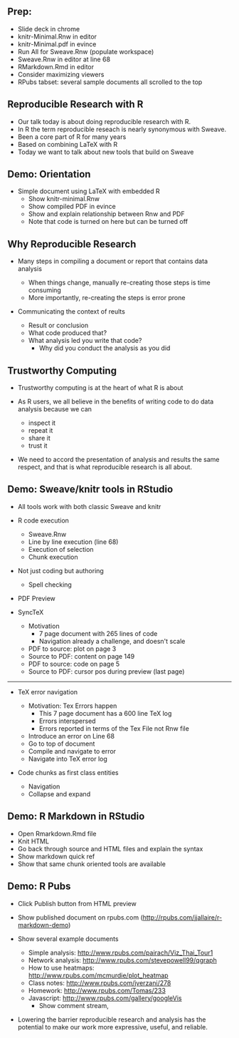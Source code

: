
##  Prep:
  
  - Slide deck in chrome
  - knitr-Minimal.Rnw in editor
  - knitr-Minimal.pdf in evince
  - Run All for Sweave.Rnw (populate workspace)
  - Sweave.Rnw in editor at line 68
  - RMarkdown.Rmd in editor
  - Consider maximizing viewers
  - RPubs tabset: several sample documents all scrolled to the top


## Reproducible Research with R

- Our talk today is about doing reproducible research with R.
- In R the term reproducible reseach is nearly synonymous with Sweave.
- Been a core part of R for many years
- Based on combining LaTeX with R
- Today we want to talk about new tools that build on Sweave


## Demo: Orientation

- Simple document using LaTeX with embedded R
    - Show knitr-minimal.Rnw
    - Show compiled PDF in evince
    - Show and explain relationship between Rnw and PDF
    - Note that code is turned on here but can be turned off

## Why Reproducible Research

- Many steps in compiling a document or report that contains data analysis
     - When things change, manually re-creating those steps is time consuming
     - More importantly, re-creating the steps is error prone
     
- Communicating the context of reults
     - Result or conclusion
     - What code produced that?
     - What analysis led you write that code? 
        - Why did you conduct the analysis as you did
        

## Trustworthy Computing

- Trustworthy computing is at the heart of what R is about

- As R users, we all believe in the benefits of writing code to do data analysis because we can 
    - inspect it
    - repeat it
    - share it
    - trust it
    
- We need to accord the presentation of analysis and results the same respect, and that is what reproducible research is all about.



## Demo: Sweave/knitr tools in RStudio

- All tools work with both classic Sweave and knitr

- R code execution
    - Sweave.Rnw
    - Line by line execution (line 68)
    - Execution of selection
    - Chunk execution
 
- Not just coding but authoring
    - Spell checking
    
- PDF Preview

- SyncTeX
    - Motivation
        - 7 page document with 265 lines of code
        - Navigation already a challenge, and doesn't scale
    - PDF to source: plot on page 3
    - Source to PDF: content on page 149
    - PDF to source: code on page 5
    - Source to PDF: cursor pos during preview (last page)
    
****

- TeX error navigation
    - Motivation: Tex Errors happen
        - This 7 page document has a 600 line TeX log
        - Errors interspersed
        - Errors reported in terms of the Tex File not Rnw file
    - Introduce an error on Line 68
    - Go to top of document
    - Compile and navigate to error
    - Navigate into TeX error log

- Code chunks as first class entities
    - Navigation
    - Collapse and expand
   
## Demo: R Markdown in RStudio

- Open Rmarkdown.Rmd file
- Knit HTML
- Go back through source and HTML files and explain the syntax
- Show markdown quick ref
- Show that same chunk oriented tools are available

      
## Demo: R Pubs

- Click Publish button from HTML preview
- Show published document on rpubs.com (http://rpubs.com/jjallaire/r-markdown-demo)
- Show several example documents 
    - Simple analysis: http://www.rpubs.com/pairach/Viz_Thai_Tour1
    - Network analysis: http://www.rpubs.com/stevepowell99/qgraph
    - How to use heatmaps: http://www.rpubs.com/mcmurdie/plot_heatmap
    - Class notes: http://www.rpubs.com/jverzani/278
    - Homework: http://www.rpubs.com/Tomas/233
    - Javascript: http://www.rpubs.com/gallery/googleVis
         - Show comment stream,


- Lowering the barrier reproducible research and analysis has the potential to make our work more expressive, useful, and reliable.


     



